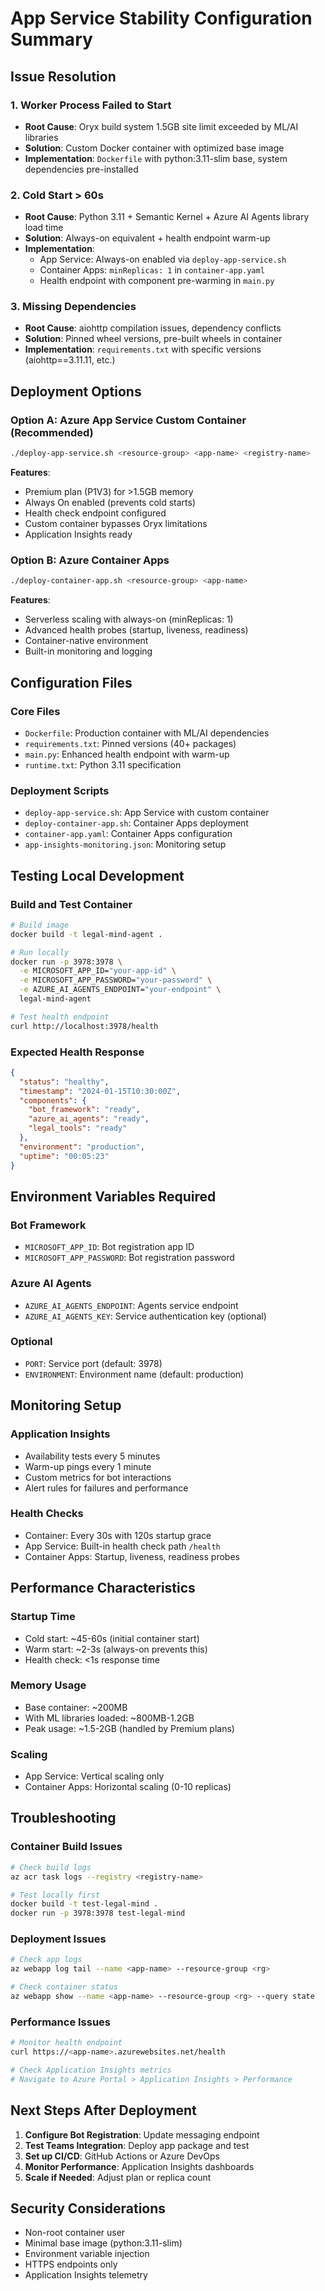 # App Service Stability Configuration Summary

## Issue Resolution

### 1. Worker Process Failed to Start
- **Root Cause**: Oryx build system 1.5GB site limit exceeded by ML/AI libraries
- **Solution**: Custom Docker container with optimized base image
- **Implementation**: `Dockerfile` with python:3.11-slim base, system dependencies pre-installed

### 2. Cold Start > 60s  
- **Root Cause**: Python 3.11 + Semantic Kernel + Azure AI Agents library load time
- **Solution**: Always-on equivalent + health endpoint warm-up
- **Implementation**: 
  - App Service: Always-on enabled via `deploy-app-service.sh`
  - Container Apps: `minReplicas: 1` in `container-app.yaml`
  - Health endpoint with component pre-warming in `main.py`

### 3. Missing Dependencies
- **Root Cause**: aiohttp compilation issues, dependency conflicts
- **Solution**: Pinned wheel versions, pre-built wheels in container
- **Implementation**: `requirements.txt` with specific versions (aiohttp==3.11.11, etc.)

## Deployment Options

### Option A: Azure App Service Custom Container (Recommended)
```bash
./deploy-app-service.sh <resource-group> <app-name> <registry-name>
```

**Features**:
- Premium plan (P1V3) for >1.5GB memory
- Always On enabled (prevents cold starts)
- Health check endpoint configured
- Custom container bypasses Oryx limitations
- Application Insights ready

### Option B: Azure Container Apps
```bash
./deploy-container-app.sh <resource-group> <app-name>
```

**Features**:
- Serverless scaling with always-on (minReplicas: 1)
- Advanced health probes (startup, liveness, readiness)
- Container-native environment
- Built-in monitoring and logging

## Configuration Files

### Core Files
- `Dockerfile`: Production container with ML/AI dependencies
- `requirements.txt`: Pinned versions (40+ packages)
- `main.py`: Enhanced health endpoint with warm-up
- `runtime.txt`: Python 3.11 specification

### Deployment Scripts
- `deploy-app-service.sh`: App Service with custom container
- `deploy-container-app.sh`: Container Apps deployment
- `container-app.yaml`: Container Apps configuration
- `app-insights-monitoring.json`: Monitoring setup

## Testing Local Development

### Build and Test Container
```bash
# Build image
docker build -t legal-mind-agent .

# Run locally
docker run -p 3978:3978 \
  -e MICROSOFT_APP_ID="your-app-id" \
  -e MICROSOFT_APP_PASSWORD="your-password" \
  -e AZURE_AI_AGENTS_ENDPOINT="your-endpoint" \
  legal-mind-agent

# Test health endpoint
curl http://localhost:3978/health
```

### Expected Health Response
```json
{
  "status": "healthy",
  "timestamp": "2024-01-15T10:30:00Z",
  "components": {
    "bot_framework": "ready",
    "azure_ai_agents": "ready",
    "legal_tools": "ready"
  },
  "environment": "production",
  "uptime": "00:05:23"
}
```

## Environment Variables Required

### Bot Framework
- `MICROSOFT_APP_ID`: Bot registration app ID
- `MICROSOFT_APP_PASSWORD`: Bot registration password

### Azure AI Agents  
- `AZURE_AI_AGENTS_ENDPOINT`: Agents service endpoint
- `AZURE_AI_AGENTS_KEY`: Service authentication key (optional)

### Optional
- `PORT`: Service port (default: 3978)
- `ENVIRONMENT`: Environment name (default: production)

## Monitoring Setup

### Application Insights
- Availability tests every 5 minutes
- Warm-up pings every 1 minute
- Custom metrics for bot interactions
- Alert rules for failures and performance

### Health Checks
- Container: Every 30s with 120s startup grace
- App Service: Built-in health check path `/health`
- Container Apps: Startup, liveness, readiness probes

## Performance Characteristics

### Startup Time
- Cold start: ~45-60s (initial container start)
- Warm start: ~2-3s (always-on prevents this)
- Health check: <1s response time

### Memory Usage
- Base container: ~200MB
- With ML libraries loaded: ~800MB-1.2GB
- Peak usage: ~1.5-2GB (handled by Premium plans)

### Scaling
- App Service: Vertical scaling only
- Container Apps: Horizontal scaling (0-10 replicas)

## Troubleshooting

### Container Build Issues
```bash
# Check build logs
az acr task logs --registry <registry-name>

# Test locally first
docker build -t test-legal-mind .
docker run -p 3978:3978 test-legal-mind
```

### Deployment Issues
```bash
# Check app logs
az webapp log tail --name <app-name> --resource-group <rg>

# Check container status
az webapp show --name <app-name> --resource-group <rg> --query state
```

### Performance Issues
```bash
# Monitor health endpoint
curl https://<app-name>.azurewebsites.net/health

# Check Application Insights metrics
# Navigate to Azure Portal > Application Insights > Performance
```

## Next Steps After Deployment

1. **Configure Bot Registration**: Update messaging endpoint
2. **Test Teams Integration**: Deploy app package and test
3. **Set up CI/CD**: GitHub Actions or Azure DevOps
4. **Monitor Performance**: Application Insights dashboards
5. **Scale if Needed**: Adjust plan or replica count

## Security Considerations

- Non-root container user
- Minimal base image (python:3.11-slim)
- Environment variable injection
- HTTPS endpoints only
- Application Insights telemetry
